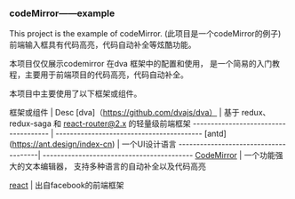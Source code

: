 ###  codeMirror——example
This project is the example of codeMirror.  (此项目是一个codeMirror的例子) 
前端输入框具有代码高亮，代码自动补全等炫酷功能。

本项目仅仅展示codemirror 在dva 框架中的配置和使用， 是一个简易的入门教程，主要用于前端项目的代码高亮，代码自动补全。

本项目中主要使用了以下框架或组件。

框架或组件                             |  Desc
[dva]（https://github.com/dvajs/dva） |  基于 redux、redux-saga 和 react-router@2.x 的轻量级前端框架 
------------------------------------- | -----------------------------------------
[antd] (https://ant.design/index-cn)  | 一个UI设计语言
--------------------------------------| ------------------------------------------
[CodeMirror](https://codemirror.net/) | 一个功能强大的文本编辑器， 支持多种语言的自动补全以及代码高亮

[react](https://facebook.github.io/react/) | 出自facebook的前端框架







